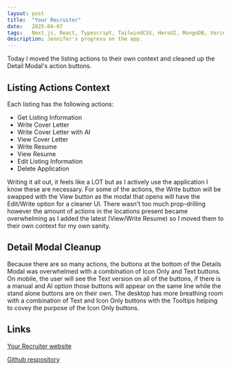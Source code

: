 ```yaml
---
layout: post
title:  "Your Recruiter"
date:   2025-04-07
tags:   Next.js, React, Typescript, TailwindCSS, HeroUI, MongoDB, Vercel, OpenAI
description: Jennifer's progress on the app.
---
```


Today I moved the listing actions to their own context and cleaned up the Detail Modal's action buttons.

<h2>Listing Actions Context</h2>

Each listing has the following actions: 
<ul>
  <li>Get Listing Information</li>
  <li>Write Cover Letter</li>
  <li>Write Cover Letter with AI</li>
  <li>View Cover Letter</li>
  <li>Write Resume</li>
  <li>View Resume</li>
  <li>Edit Listing Information</li>
  <li>Delete Application</li>
</ul>

Writing it all out, it feels like a LOT but as I actively use the application I know these are necessary. For some of the actions, the Write button will be swapped with the View button as the modal that opens will have the Edit/Write option for a cleaner UI. There wasn't too much prop-drilling however the amount of actions in the locations present became overwhelming as I added the latest (View/Write Resume) so I moved them to their own context for my own sanity. 

<h2>Detail Modal Cleanup</h2>

Because there are so many actions, the buttons at the bottom of the Details Modal was overwhelmed with a combination of Icon Only and Text buttons. On mobile, the user will see the Text version on all of the buttons, if there is a manual and AI option those buttons will appear on the same line while the stand alone buttons are on their own. The desktop has more breathing room with a combination of Text and Icon Only buttons with the Tooltips helping to covey the purpose of the Icon Only buttons.

<h2>Links</h2>

<a href="https://your-recruiter.vercel.app">Your Recruiter website</a>

<a href="https://github.com/JennHaggerty/your-recruiter">Github respository</a>